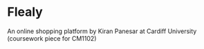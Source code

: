 Flealy
======

An online shopping platform by Kiran Panesar at Cardiff University (coursework piece for CM1102)